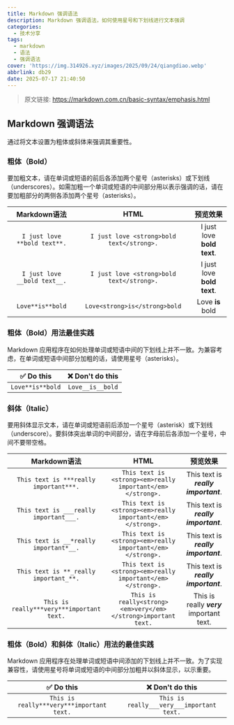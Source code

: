 ```yaml
---
title: Markdown 强调语法
description: Markdown 强调语法，如何使用星号和下划线进行文本强调
categories:
  - 技术分享
tags:
  - markdown
  - 语法
  - 强调语法
cover: 'https://img.314926.xyz/images/2025/09/24/qiangdiao.webp'
abbrlink: db29
date: 2025-07-17 21:40:50
---
```


> 原文链接: https://markdown.com.cn/basic-syntax/emphasis.html

## Markdown 强调语法
通过将文本设置为粗体或斜体来强调其重要性。

### 粗体（Bold）
要加粗文本，请在单词或短语的前后各添加两个星号（asterisks）或下划线（underscores）。如需加粗一个单词或短语的中间部分用以表示强调的话，请在要加粗部分的两侧各添加两个星号（asterisks）。

| Markdown语法 | HTML | 预览效果 |
| :---: | :---: | :---: |
| `I just love **bold text**.` |	`I just love <strong>bold text</strong>.` |	I just love **bold text**. |
| `I just love __bold text__.` |	`I just love <strong>bold text</strong>.` |	I just love **bold text**. |
| `Love**is**bold` |	`Love<strong>is</strong>bold` |	Love **is** bold |

### 粗体（Bold）用法最佳实践
Markdown 应用程序在如何处理单词或短语中间的下划线上并不一致。为兼容考虑，在单词或短语中间部分加粗的话，请使用星号（asterisks）。

| ✅  Do this	 | ❌  Don't do this |
| :---: | :---: |
| `Love**is**bold` |	`Love__is__bold` |

### 斜体（Italic）
要用斜体显示文本，请在单词或短语前后添加一个星号（asterisk）或下划线（underscore）。要斜体突出单词的中间部分，请在字母前后各添加一个星号，中间不要带空格。

|Markdown语法 |	HTML |	预览效果 |
| :---: | :---: | :---: |
|`This text is ***really important***.`|`This text is <strong><em>really important</em></strong>.`|	This text is ***really important***.|
|`This text is ___really important___.`|	`This text is <strong><em>really important</em></strong>.` |	This text is ___really important___.|
|`This text is __*really important*__.` |	`This text is <strong><em>really important</em></strong>.` |	This text is __*really important*__. |
|`This text is **_really important_**.` |	`This text is <strong><em>really important</em></strong>.` |	This text is **_really important_**. |
|`This is really***very***important text.`|	`This is really<strong><em>very</em></strong>important text.`|	This is really ***very*** important text.|

### 粗体（Bold）和斜体（Italic）用法的最佳实践
Markdown 应用程序在处理单词或短语中间添加的下划线上并不一致。为了实现兼容性，请使用星号将单词或短语的中间部分加粗并以斜体显示，以示重要。

|✅  Do this|	❌  Don't do this|
| :---: | :---: |
|`This is really***very***important text.`|	`This is really___very___important text.`|